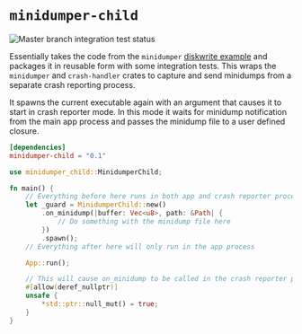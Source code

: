 # `minidumper-child` 

![Master branch integration test status](https://img.shields.io/github/actions/workflow/status/timfish/minidumper-child/test.yml?label=Integration%20Tests&style=for-the-badge)

Essentially takes the code from the `minidumper` [diskwrite
example](https://github.com/EmbarkStudios/crash-handling/blob/main/minidumper/examples/diskwrite.rs)
and packages it in reusable form with some integration tests. This wraps the
`minidumper` and `crash-handler` crates to capture and send minidumps from a
separate crash reporting process. 

It spawns the current executable again with an argument that causes it to start
in crash reporter mode. In this mode it waits for minidump notification from the
main app process and passes the minidump file to a user defined closure.

```toml
[dependencies]
minidumper-child = "0.1"
```

```rust
use minidumper_child::MinidumperChild;

fn main() {
    // Everything before here runs in both app and crash reporter processes
    let _guard = MinidumperChild::new()
        .on_minidump(|buffer: Vec<u8>, path: &Path| {
            // Do something with the minidump file here
        })
        .spawn();
    // Everything after here will only run in the app process

    App::run();

    // This will cause on_minidump to be called in the crash reporter process 
    #[allow(deref_nullptr)]
    unsafe {
        *std::ptr::null_mut() = true;
    }
}
```
